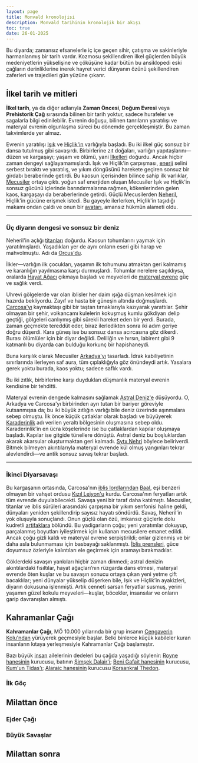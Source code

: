 ```yaml
---
layout: page
title: Monvald kronolojisi
description: Monvald tarihinin kronolojik bir akışı
toc: true
date: 26-01-2025
---
```

Bu diyarda; zamansız efsanelerle iç içe geçen sihir, çatışma ve sakinleriyle harmanlanmış bir tarih vardır. Kozmosu şekillendiren ilkel güçlerden büyük medeniyetlerin yükselişine ve çöküşüne kadar bütün bu ansiklopedi eski çağların derinliklerine inerek hayret verici dünyanın özünü şekillendiren zaferleri ve trajedileri gün yüzüne çıkarır.

## İlkel tarih ve mitleri
**İlkel tarih**, ya da diğer adlarıyla **Zaman Öncesi**, **Doğum Evresi** veya **Prehistorik Çağ** sırasında bilinen bir tarih yoktur, sadece hurafeler ve sagalarla bilgi edinilebilir. Evrenin doğuşu, bilinen tanrıların yaratılışı ve materyal evrenin olgunlaşma süreci bu dönemde gerçekleşmiştir. Bu zaman takvimlerde yer almaz.

Evrenin yaratılışı [Işık]() ve [Hiçlik'in]() varlığıyla başladı. Bu iki ilkel güç sonsuz bir dansa tutulmuş gibi savaşırdı. Birbirlerine zıt doğaları, varlığın yapıtaşlarını—düzen ve kargaşayı; yaşam ve ölümü, yani [İlkelleri]() doğurdu. Ancak hiçbir zaman dengeyi sağlayamamışlardı. Işık ve Hiçlik'in çarpışması, [enerji]() selini serbest bıraktı ve yaratılış, ve yıkım döngüsünü harekete geçiren sonsuz bir girdabı beraberinde getirdi. Bu kaosun içerisinden bilince sahip ilk varlıklar, [Mecusiler]() ortaya çıktı. yoğun saf enerjiden oluşan Mecusiler Işık ve Hiçlik'in sonsuz gücünü içlerinde barındırmalarına rağmen, kökenlerinden gelen kaos, kargaşayı da beraberlerinde getirdi. Güçlü Mecusilerden [Neheril](), Hiçlik'in gücüne erişmek istedi. Bu gayeyle ilerlerken, Hiçlik'in taşıdığı makamı ondan çaldı ve onun bir [avatarı](), amansız hükmün alameti oldu.

---
### Üç diyarın dengesi ve sonsuz bir deniz
Neheril'in açlığı [titanları]() doğurdu. Kaosun tohumlarını yaymak için yaratılmışlardı. Yaşadıkları yer de aynı onların eseri gibi harap ve mahvolmuştu. Adı da [Orcus'du]().

İlkler—varlığın ilk çocukları, yaşamın ilk tohumunu atmaktan geri kalmamış ve karanlığın yayılmasına karşı durmuşlardı. Tohumlar nerelere saçıldıysa, oralarda [Hayat Ağacı]() çıkmaya başladı ve meyveleri de [materyal evrene]() güç ve sağlık verdi.

Uhrevi gölgelerde var olan iblisler her daim ışığa düşman kesilmek için hazırda bekliyordu. Zayıf ve hasta bir güneşin altında doğmuşlardı. [Carcosa'yı]() kaymaktaşı gibi bir taştan tırnaklarıyla kazıyarak yarattılar. Şehir olmayan bir şehir, volkancamı kulelerin kokuşmuş kumlu gökdiyarı delip geçtiği, gölgeleri canlıymış gibi sürekli hareket eden bir yerdi. Burada, zaman geçmekte tereddüt eder, biraz ilerledikten sonra iki adım geriye doğru düşerdi. Kara güneş ise bu sonsuz dansa acırcasına göz dikerdi. Burası ölümlüler için bir diyar değildi. Deliliğin ve hırsın, labirent gibi 9 katmanlı bu diyarda can bulduğu korkunç bir hapishaneydi.

Buna karşılık olarak Mecusiler [Arkadya'yı]() tasarladı. İdrak kabiliyetinin sınırlarında ilerleyen saf aura, tüm çıplaklığıyla göz önündeydi artık. Yasalara gerek yoktu burada, kaos yoktu; sadece saflık vardı.

Bu iki zıtlık, birbirlerine karşı duydukları düşmanlık materyal evrenin kendisine bir tehditti.

Materyal evrenin dengede kalmasını sağlamak [Astral Deniz'e]() düşüyordu. O, Arkadya ve Carcosa'yı birbirinden ayrı tutan bir bariyer göreviyle kutsanmışsa da; bu iki büyük zıtlığın varlığı bile deniz üzerinde aşınmalara sebep olmuştu. İlk önce küçük çatlaklar olarak başladı ve büyüyerek [Karaderinlik]() adı verilen yeraltı bölgesinin oluşmasına sebep oldu. Karaderinlik'in en ücra köşelerinde ise bu çatlaklardan kapılar oluşmaya başladı. Kapılar ise gitgide tünellere dönüştü. Astral deniz bu boşluklardan akarak akarsular oluşturmaktan geri kalmadı. [Sytx Nehri]() böylece beliriverdi. Bitmek bilmeyen akıntılarıyla materyal evrende kül olmuş yangınları tekrar alevlendirdi—ve antik sonsuz savaş tekrar başladı.

---
### İkinci Diyarsavaşı
Bu kargaşanın ortasında, Carcosa'nın [iblis lordlarından]() [Baal](), eşi benzeri olmayan bir vahşet ordusu [Kızıl Lejyon'u]() kurdu. Carcosa'nın feryatları artık tüm evrende duyulabilecekti. Savaşa yeni bir taraf daha katılmıştı. Mecusiler, titanlar ve iblis sürüleri arasındaki çarpışma bir yıkım senfonisi haline geldi, dünyaları yeniden şekillendirip sayısız hayatı söndürdü. Savaş, Neheril’in yok oluşuyla sonuçlandı. Onun güçlü olan özü, imkansız güçlerle dolu kudretli [artifaklara]() bölündü. Bu yadigarların çoğu; yeni yaratımlar dokuyup, parçalanmış boyutları iyileştirmek için kullanan mecusilere emanet edildi. Ancak çoğu gizli kaldı ve materyal evrene serpiştirildi; onlar gizlenmiş ve bir daha asla bulunmaması için basbayağı saklanmıştı. [İblis prensleri](), güce doyumsuz özleriyle kalıntıları ele geçirmek için aramayı bırakmadılar.

Göklerdeki savaşın yankıları hiçbir zaman dinmedi; astral denizin akıntılardaki fısıltılar, hayat ağaçları’nın rüzgarda dans etmesi, materyal evrende öten kuşlar ve bu savaşın sonucu ortaya çıkan yeni yetme çift bacaklılar; yeni dünyalar yükselip düşerken bile, Işık ve Hiçlik’in ayakizleri, diyarın dokusuna işlenmişti. Artık cenneti sarsan feryatlar susmuş, yerini yaşamın güzel kokulu meyveleri—kuşlar, böcekler, insansılar ve onların garip davranışları almıştı.
## Kahramanlar Çağı
**Kahramanlar Çağı**, MÖ 10.000 yıllarında bir grup insanın [Cengaverin Kolu'ndan]() yürüyerek geçmesiyle başlar. Belki binlerce küçük kabileler kuran insanların kıtaya yerleşmesiyle Kahramanlar Çağı başlamıştır.

Bazı büyük [insan]() ailelerinin dedeleri bu çağda yaşadığı söylenir: [Royne hanesinin]() kurucusu, batının [Şimşek Dalair'i](); [Beni Gafait hanesinin]() kurucusu, [Kum'un Tidas'ı](); [Alaraic hanesinin]() kurucusu [Korsankral Thedon]().

### İlk Göç


## Milattan önce

### Ejder Çağı

### Büyük Savaşlar

## Milattan sonra

